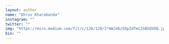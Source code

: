 ```yaml
---
layout: author
name: "Dhruv Kharabanda"
instagram: ""
twitter: ""
img: "https://miro.medium.com/fit/c/128/128/2*AWJ46zSDpZdTmC2SB5QVOQ.jpeg"
bio: ""
---
```

